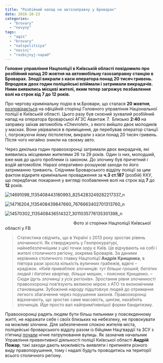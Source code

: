 ```yaml
---
title: "Розбійний напад на автозаправку у Броварах"
date: 2016-10-23
categories: 
  - "brovary"
  - "novyny"
tags: 
  - "agzs"
  - "brovary"
  - "natspolitsiya"
  - "novini"
  - "rozbijnyj-napad"
---
```


**Головне управління Нацполіції в Київській області повідомило про розбійний напад 20 жовтня на автомобільну газозаправну станцію в Броварах. Злодії викрали з каси оператора понад 20 тисяч гривень. Впродовж двох годин поліцейські впіймали і затримали викрадачів. Ними виявились місцеві жителі, яким тепер загрожує позбавлення волі на строк від 7 до 12 років.**

Про чергову кримінальну подію в м.Бровари, що сталася **20 жовтня**, [розповідається](https://kv.npu.gov.ua/uk/publish/article/220497) на офіційній сторінці Головного управління Національної поліції в Київській області. Цього разу був скоєний зухвалий розбійний напад на оператора броварської АГЗС Авантаж 7.  Близько **2:40** на заправку заїхав автомобіль «Chevrolet», з якого вийшло двоє молодиків у масках. Вони увірвалися в приміщення, де перебував оператор станції і, погрожуючи йому пістолетом, викрали з каси понад 20 тисяч гривень. Після чого негайно зникли на своєму авто.

Через декілька годин правоохоронці затримали двох викрадачів, які виявились місцевими жителями 26 та 29 років. Один із них, молодший, вже мав до цього проблеми із законом. До злочину був причетний і  водій автомобіля. Наразі оперативно-розшукові заходи по його затриманню тривають. Слідчими Броварського відділу поліції за цим фактом відкрите кримінальне провадження за **ч.3** **ст.187** (розбій) ККУ, що передбачає покарання у вигляді позбавлення волі на строк від **7** до **12** років.

![14691098_1135408443180993_8254283249282217337_n](https://mpz.brovary.org/wp-content/uploads/2016/10/14691098_1135408443180993_8254283249282217337_n.jpg)

![14716204_1135408439847660_7676663402701313760_n](https://mpz.brovary.org/wp-content/uploads/2016/10/14716204_1135408439847660_7676663402701313760_n.jpg)

![14570302_1135408436514327_3011035776135301398_n](https://mpz.brovary.org/wp-content/uploads/2016/10/14570302_1135408436514327_3011035776135301398_n.jpg)

                                                         Фото зі сторінки Нацполіції Київської області у FB

> Статистика свідчить, що в Україні з 2013 року зростає рівень злочинності. Як стверджують у Генпрокуратурі, найнебезпечнішим з цієї точки зору є Київ. Це відчувають на собі і жителі столичного регіону, зокрема Броварів. За даними керівника столичного главку Нацполіції **Андрія** **Крищенка**, в півтора рази зросла кількість вуличних грабежів, вдвічі – крадіжок. _«Київ приваблює_ _злочинців: тут більше грошей, багатих людей і багатих квартир, більше машин_, - пояснює Крищенко. – _Сюди їдуть злочинці з усіх регіонів_». Зростання рівня злочинності правоохоронці пов’язують великою мірою з АТО та економічним становищем. Зубожіння народу підштовхує людей до отримання легкого збагачення через порушення законів. Правоохоронці відзначають, що зростає саме масовість, цинізм, нахабніть злочинців. Йде просто вал найпримітивнішої форми бандитизму.

Правоохоронці радять людям бути більш пильними у повсякденному житті, не наражати себе і своїх близьких на небезпеку, не провокувати на можливі злочини. Для забезпечення спокою жителів міста, поліцейські броварського відділу разом із бійцями Нацгвардії та ЗСУ з п’ятниці [почали](https://mpz.brovary.org/shhonochi-u-vyhidni-spilni-patruli-politsiyi-ta-natsgvardiyi-ohoronyatymut-brovary-foto/) нічне патрулювання вулиць. Як зазначив начальник Управління превентивної діяльності поліції Київської області **Андрій Пожар**, такі заходи дають можливість виявляти і припиняти різного виду правопорушення, тому і надалі будуть проводитись на території всього столичного регіону.
